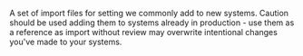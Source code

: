 A set of import files for setting we commonly add to new systems. Caution should be used adding them to systems already in production - use them as a reference as import without review may overwrite intentional changes you've made to your systems. 
